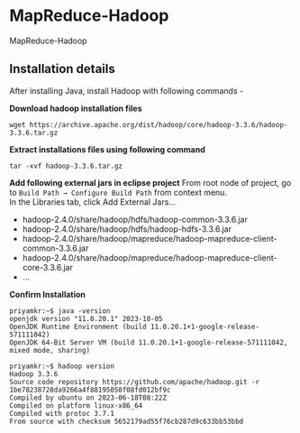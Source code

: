 # MapReduce-Hadoop
MapReduce-Hadoop

## Installation details
After installing Java, install Hadoop with following commands -

<b>Download hadoop installation files</b>
```
wget https://archive.apache.org/dist/hadoop/core/hadoop-3.3.6/hadoop-3.3.6.tar.gz
```

<b>Extract installations files using following command</b>
```
tar -xvf hadoop-3.3.6.tar.gz
```

<b> Add following external jars in eclipse project</b>
From root node of project, go to `Build Path → Configure Build Path` from context menu.\
In the Libraries tab, click Add External Jars...
* hadoop-2.4.0/share/hadoop/hdfs/hadoop-common-3.3.6.jar
* hadoop-2.4.0/share/hadoop/hdfs/hadoop-hdfs-3.3.6.jar
* hadoop-2.4.0/share/hadoop/mapreduce/hadoop-mapreduce-client-common-3.3.6.jar
* hadoop-2.4.0/share/hadoop/mapreduce/hadoop-mapreduce-client-core-3.3.6.jar
* ...

<b>Confirm Installation</b>
```
priyamkr:~$ java -version
openjdk version "11.0.20.1" 2023-10-05
OpenJDK Runtime Environment (build 11.0.20.1+1-google-release-571111042)
OpenJDK 64-Bit Server VM (build 11.0.20.1+1-google-release-571111042, mixed mode, sharing)
```

```
priyamkr:~$ hadoop version
Hadoop 3.3.6
Source code repository https://github.com/apache/hadoop.git -r 1be78238728da9266a4f88195058f08fd012bf9c
Compiled by ubuntu on 2023-06-18T08:22Z
Compiled on platform linux-x86_64
Compiled with protoc 3.7.1
From source with checksum 5652179ad55f76cb287d9c633bb53bbd
```


